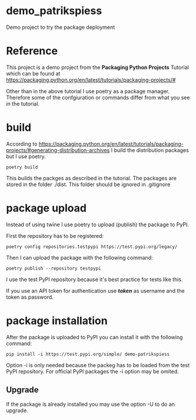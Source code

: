 # demo_patrikspiess

Demo project to try the package deployment

# Reference

This project is a demo project from the **Packaging Python Projects** Tutorial which can be found at https://packaging.python.org/en/latest/tutorials/packaging-projects/#

Other than in the above tutorial I use poetry as a package manager. Therefore some of the confgiuration or commands differ from what you see in the tutorial.

# build

According to https://packaging.python.org/en/latest/tutorials/packaging-projects/#generating-distribution-archives I build the distribution packages but I use poetry.

    poetry build

This builds the packges as described in the tutorial. The packages are stored in the folder ./dist. This folder should be ignored in .gitignore

# package upload

Instead of using twine I use poetry to upload (publish) the package to PyPI.

First the repository has to be registered:

    poetry config repositories.testpypi https://test.pypi.org/legacy/

Then I can upload the package with the following command:

    poetry publish --repository testpypi

I use the test PyPI repository because it's best practice for tests like this.

If you use an API token for authentication use *__token__* as username and the token as password.

# package installation

After the package is uploaded to PyPI you can install it with the following command:

    pip install -i https://test.pypi.org/simple/ demo-patrikspiess

Option -i is only needed because the packeg has to be loaded from the test PyPI repository. For official PyPI packages the -i option may be omited.

## Upgrade

If the package is already installed you may use the option -U to do an upgrade.



